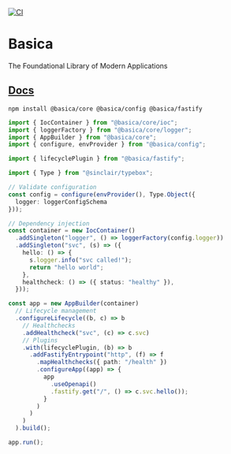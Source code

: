 [![CI](https://github.com/nicolabovolato/basica/actions/workflows/ci.yml/badge.svg)](https://github.com/nicolabovolato/basica/actions/workflows/ci.yml)

# Basica

The Foundational Library of Modern Applications

## [Docs](https://basica.bovolato.dev)

`npm install @basica/core @basica/config @basica/fastify`

```ts
import { IocContainer } from "@basica/core/ioc";
import { loggerFactory } from "@basica/core/logger";
import { AppBuilder } from "@basica/core";
import { configure, envProvider } from "@basica/config";

import { lifecyclePlugin } from "@basica/fastify";

import { Type } from "@sinclair/typebox";

// Validate configuration
const config = configure(envProvider(), Type.Object({
  logger: loggerConfigSchema
}));

// Dependency injection
const container = new IocContainer()
  .addSingleton("logger", () => loggerFactory(config.logger))
  .addSingleton("svc", (s) => ({
    hello: () => {
      s.logger.info("svc called!");
      return "hello world";
    },
    healthcheck: () => ({ status: "healthy" }),
  }));

const app = new AppBuilder(container)
  // Lifecycle management
  .configureLifecycle((b, c) => b
    // Healthchecks
    .addHealthcheck("svc", (c) => c.svc)
    // Plugins
    .with(lifecyclePlugin, (b) => b
      .addFastifyEntrypoint("http", (f) => f
        .mapHealthchecks({ path: "/health" })
        .configureApp((app) => {
          app
            .useOpenapi()
            .fastify.get("/", () => c.svc.hello());
          }
        )
      )
    )
  ).build();

app.run();
```